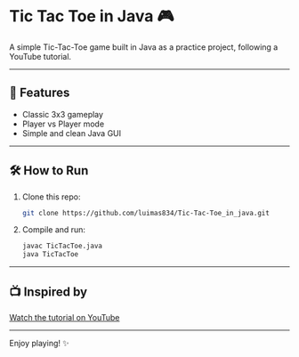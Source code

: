 # Tic Tac Toe in Java 🎮

A simple Tic-Tac-Toe game built in Java as a practice project, following a YouTube tutorial.

---

## 🚀 Features

- Classic 3x3 gameplay
- Player vs Player mode
- Simple and clean Java GUI

---

## 🛠️ How to Run

1. Clone this repo:
   ```bash
   git clone https://github.com/luimas834/Tic-Tac-Toe_in_java.git
   ```
2. Compile and run:
   ```bash
   javac TicTacToe.java
   java TicTacToe
   ```

---

## 📺 Inspired by

[Watch the tutorial on YouTube](https://youtu.be/Nc77ymnm8Ss?si=1dl85_Rac10m_f4p)

---

Enjoy playing! ✨

